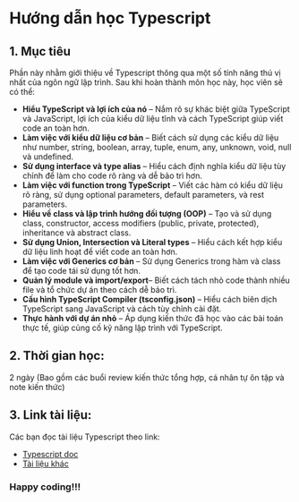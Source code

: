 # Hướng dẫn học Typescript

## 1. Mục tiêu
Phần này nhằm giới thiệu về Typescript thông qua một số tính năng thú vị nhất của ngôn ngữ lập trình.
Sau khi hoàn thành môn học này, học viên sẽ có thể:
  - **Hiểu TypeScript và lợi ích của nó** – Nắm rõ sự khác biệt giữa TypeScript và JavaScript, lợi ích của kiểu dữ liệu tĩnh và cách TypeScript giúp viết code an toàn hơn.
  - **Làm việc với kiểu dữ liệu cơ bản** – Biết cách sử dụng các kiểu dữ liệu như number, string, boolean, array, tuple, enum, any, unknown, void, null và undefined.
  - **Sử dụng interface và type alias** – Hiểu cách định nghĩa kiểu dữ liệu tùy chỉnh để làm cho code rõ ràng và dễ bảo trì hơn.
  - **Làm việc với function trong TypeScript** – Viết các hàm có kiểu dữ liệu rõ ràng, sử dụng optional parameters, default parameters, và rest parameters.
  - **Hiểu về class và lập trình hướng đối tượng (OOP)** – Tạo và sử dụng class, constructor, access modifiers (public, private, protected), inheritance và abstract class.
  - **Sử dụng Union, Intersection và Literal types** – Hiểu cách kết hợp kiểu dữ liệu linh hoạt để viết code an toàn hơn.
  - **Làm việc với Generics cơ bản** – Sử dụng Generics trong hàm và class để tạo code tái sử dụng tốt hơn.
  - **Quản lý module và import/export**– Biết cách tách nhỏ code thành nhiều file và tổ chức dự án theo cách dễ bảo trì.
  - **Cấu hình TypeScript Compiler (tsconfig.json)** – Hiểu cách biên dịch TypeScript sang JavaScript và cách tùy chỉnh cài đặt.
  - **Thực hành với dự án nhỏ** – Áp dụng kiến thức đã học vào các bài toán thực tế, giúp củng cố kỹ năng lập trình với TypeScript.

## 2. Thời gian học:
2 ngày (Bao gồm các buổi review kiến thức tổng hợp, cá nhân tự ôn tập và note kiến thức)

## 3. Link tài liệu:
Các bạn đọc tài liệu Typescript theo link:
  - [Typescript doc](https://www.typescriptlang.org/docs/handbook/typescript-in-5-minutes.html) 
  - [Tài liệu khác](https://www.w3schools.com/typescript/typescript_intro.php)

### Happy coding!!!
